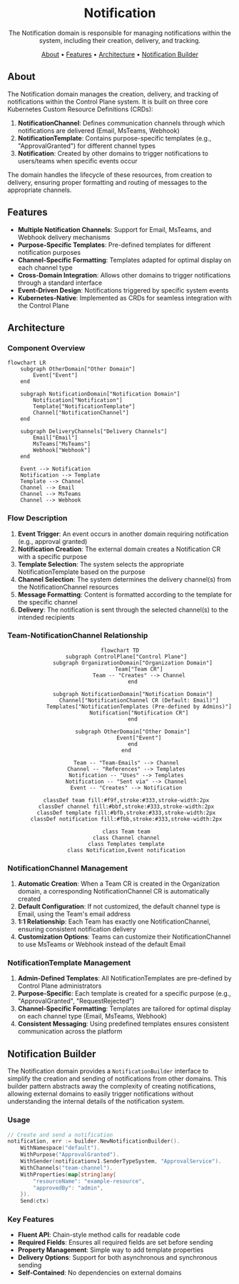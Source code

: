 <!--
SPDX-FileCopyrightText: 2025 Deutsche Telekom AG

SPDX-License-Identifier: CC0-1.0
-->

<p align="center">
  <h1 align="center">Notification</h1>
</p>

<p align="center">
  The Notification domain is responsible for managing notifications within the system, including their creation, delivery, and tracking.
</p>


<p align="center">
  <a href="#about">About</a> •
  <a href="#features">Features</a> •
  <a href="#architecture">Architecture</a> •
  <a href="#notification-builder">Notification Builder</a>
</p>


## About

The Notification domain manages the creation, delivery, and tracking of notifications within the Control Plane system. It is built on three core Kubernetes Custom Resource Definitions (CRDs):

1. **NotificationChannel**: Defines communication channels through which notifications are delivered (Email, MsTeams, Webhook)
2. **NotificationTemplate**: Contains purpose-specific templates (e.g., "ApprovalGranted") for different channel types
3. **Notification**: Created by other domains to trigger notifications to users/teams when specific events occur

The domain handles the lifecycle of these resources, from creation to delivery, ensuring proper formatting and routing of messages to the appropriate channels.

## Features

- **Multiple Notification Channels**: Support for Email, MsTeams, and Webhook delivery mechanisms
- **Purpose-Specific Templates**: Pre-defined templates for different notification purposes
- **Channel-Specific Formatting**: Templates adapted for optimal display on each channel type
- **Cross-Domain Integration**: Allows other domains to trigger notifications through a standard interface
- **Event-Driven Design**: Notifications triggered by specific system events
- **Kubernetes-Native**: Implemented as CRDs for seamless integration with the Control Plane

## Architecture

### Component Overview

```mermaid
flowchart LR
    subgraph OtherDomain["Other Domain"]
        Event["Event"]
    end

    subgraph NotificationDomain["Notification Domain"]
        Notification["Notification"]
        Template["NotificationTemplate"]
        Channel["NotificationChannel"]
    end

    subgraph DeliveryChannels["Delivery Channels"]
        Email["Email"]
        MsTeams["MsTeams"]
        Webhook["Webhook"]
    end

    Event --> Notification
    Notification --> Template
    Template --> Channel
    Channel --> Email
    Channel --> MsTeams
    Channel --> Webhook
```

### Flow Description

1. **Event Trigger**: An event occurs in another domain requiring notification (e.g., approval granted)
2. **Notification Creation**: The external domain creates a Notification CR with a specific purpose
3. **Template Selection**: The system selects the appropriate NotificationTemplate based on the purpose
4. **Channel Selection**: The system determines the delivery channel(s) from the NotificationChannel resources
5. **Message Formatting**: Content is formatted according to the template for the specific channel
6. **Delivery**: The notification is sent through the selected channel(s) to the intended recipients

### Team-NotificationChannel Relationship

<div align="center">

```mermaid
flowchart TD
    subgraph ControlPlane["Control Plane"]
        subgraph OrganizationDomain["Organization Domain"]
            Team["Team CR"]
            Team -- "Creates" --> Channel
        end

        subgraph NotificationDomain["Notification Domain"]
            Channel["NotificationChannel CR (Default: Email)"]
            Templates["NotificationTemplates (Pre-defined by Admins)"]
            Notification["Notification CR"]
        end

        subgraph OtherDomain["Other Domain"]
            Event["Event"]
        end
    end

    Team -- "Team-Emails" --> Channel
    Channel -- "References" --> Templates
    Notification -- "Uses" --> Templates
    Notification -- "Sent via" --> Channel
    Event -- "Creates" --> Notification

    classDef team fill:#f9f,stroke:#333,stroke-width:2px
    classDef channel fill:#bbf,stroke:#333,stroke-width:2px
    classDef template fill:#bfb,stroke:#333,stroke-width:2px
    classDef notification fill:#fbb,stroke:#333,stroke-width:2px

    class Team team
    class Channel channel
    class Templates template
    class Notification,Event notification
```

</div>

### NotificationChannel Management

1. **Automatic Creation**: When a Team CR is created in the Organization domain, a corresponding NotificationChannel CR is automatically created
2. **Default Configuration**: If not customized, the default channel type is Email, using the Team's email address
3. **1:1 Relationship**: Each Team has exactly one NotificationChannel, ensuring consistent notification delivery
4. **Customization Options**: Teams can customize their NotificationChannel to use MsTeams or Webhook instead of the default Email

### NotificationTemplate Management

1. **Admin-Defined Templates**: All NotificationTemplates are pre-defined by Control Plane administrators
2. **Purpose-Specific**: Each template is created for a specific purpose (e.g., "ApprovalGranted", "RequestRejected")
3. **Channel-Specific Formatting**: Templates are tailored for optimal display on each channel type (Email, MsTeams, Webhook)
4. **Consistent Messaging**: Using predefined templates ensures consistent communication across the platform

## Notification Builder

The Notification domain provides a `NotificationBuilder` interface to simplify the creation and sending of notifications from other domains. This builder pattern abstracts away the complexity of creating notifications, allowing external domains to easily trigger notifications without understanding the internal details of the notification system.

### Usage

```go
// Create and send a notification
notification, err := builder.NewNotificationBuilder().
    WithNamespace("default").
    WithPurpose("ApprovalGranted").
    WithSender(notificationv1.SenderTypeSystem, "ApprovalService").
    WithChannels("team-channel").
    WithProperties(map[string]any{
        "resourceName": "example-resource",
        "approvedBy": "admin",
    }).
    Send(ctx)
```

### Key Features

- **Fluent API**: Chain-style method calls for readable code
- **Required Fields**: Ensures all required fields are set before sending
- **Property Management**: Simple way to add template properties
- **Delivery Options**: Support for both asynchronous and synchronous sending
- **Self-Contained**: No dependencies on external domains